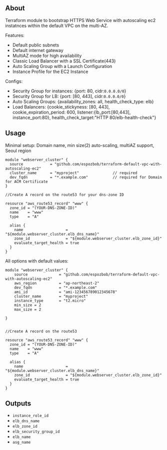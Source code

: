 ## About
Terraform module to bootstrap HTTPS Web Service with autoscaling ec2 instatnces within the default VPC on the multi-AZ.

Features:
* Default public subnets
* Default internet gateway
* MultiAZ mode for high availability 
* Classic Load Balancer with a SSL Certificate(443)
* Auto Scaling Group with a Launch Configuration
* Instance Profile for the EC2 Instance


Configs:
- Security Group for instances: {port: 80, cidr:`0.0.0.0/0`}
- Security Group for LB: {port: [80, 443], cidr:`0.0.0.0/0`}
- Auto Scaling Groups: {availability_zones: all, health_check_type: elb}
- Load Balancers: {cookie_stickyness: [80, 443], cookie_expiration_period: 600, listener:{lb_port:[80,443], instance_port:80}, health_check_target:"HTTP 80/elb-health-check"}



## Usage

Minimal setup: Domain name, min size(2) auto-scaling, multiAZ support, Seoul region

```
module "webserver_cluster" {
  source            = "github.com/espozbob/terraform-default-vpc-with-autoscaling-ec2"
  cluster_name      = "myproject"               // required
  dev_fqdn          = "*.example.com"           // required for Domain for ACM Certificate
}

//Create A record on the route53 for your dns-zone ID

resource "aws_route53_record" "www" {
  zone_id = "(YOUR-DNS-ZONE-ID)"
  name    = "www"
  type    = "A"

  alias {
    name                   = "${module.webserver_cluster.elb_dns_name}"
    zone_id                = "${module.webserver_cluster.elb_zone_id}"
    evaluate_target_health = true
  }
}
```


All options with default values:

```
module "webserver_cluster" {
    source              = "github.com/espozbob/terraform-default-vpc-with-autoscaling-ec2"
    aws_region          = "ap-northeast-2"
    dev_fqdn            = "*.example.com"
    ami_id              = "ami-123456789012345678"
    cluster_name        = "myproject"
    instance_type       = "t2.micro"
    min_size = 2
    max_size = 2
  
}


//Create A record on the route53

resource "aws_route53_record" "www" {
  zone_id = "(YOUR-DNS-ZONE-ID)"
  name    = "www"
  type    = "A"

  alias {
    name                   = "${module.webserver_cluster.elb_dns_name}"
    zone_id                = "${module.webserver_cluster.elb_zone_id}"
    evaluate_target_health = true
  }
}

```

## Outputs

* `instance_role_id`
* `elb_dns_name`
* `elb_zone_id`
* `elb_security_group_id`
* `elb_name`
* `asg_name`
